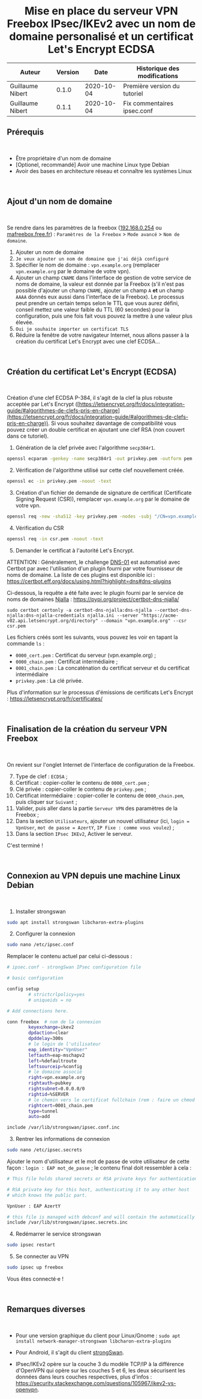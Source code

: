 <div align="center">

# Mise en place du serveur VPN Freebox IPsec/IKEv2 avec un nom de domaine personalisé et un certificat Let's Encrypt ECDSA



| Auteur               | Version | Date         | Historique des modifications |
| -------------------- | ------- | ------------ | ---------------------------- |
| Guillaume Nibert     | 0.1.0   | 2020-10-04   | Première version du tutoriel |
| Guillaume Nibert     | 0.1.1   | 2020-10-04   | Fix commentaires ipsec.conf  |

</div>

## Prérequis

<br>

* Être propriétaire d'un nom de domaine
* [Optionel, recommandé] Avoir une machine Linux type Debian
* Avoir des bases en architecture réseau et connaître les systèmes Linux

<br>

## Ajout d'un nom de domaine

<br>

Se rendre dans les paramètres de la freebox ([192.168.0.254](192.168.0.254) ou [mafreebox.free.fr](mafreebox.free.fr)) : `Paramètres de la Freebox` > `Mode avancé` > `Nom de domaine`.

1. Ajouter un nom de domaine 
2. `Je veux ajouter un nom de domaine que j'ai déjà configuré`
3. Spécifier le nom de domaine : `vpn.example.org` (remplacer `vpn.example.org` par le domaine de votre vpn).
4. Ajouter un champ `CNAME` dans l'interface de gestion de votre service de noms de domaine, la valeur est donnée par la Freebox (s'il n'est pas possible d'ajouter un champ `CNAME`, ajouter un champ `A` **et** un champ `AAAA` donnés eux aussi dans l'interface de la Freebox). Le processus peut prendre un certain temps selon le TTL que vous aurez défini, conseil mettez une valeur faible du TTL (60 secondes) pour la configuration, puis une fois fait vous pouvez la mettre à une valeur plus élevée.
5. `Oui je souhaite importer un certificat TLS`
6. Réduire la fenêtre de votre navigateur Internet, nous allons passer à la création du certificat Let's Encrypt avec une clef ECDSA...

<br>

## Création du certificat Let's Encrypt (ECDSA)

<br>

Création d'une clef ECDSA P-384, il s'agit de la clef la plus robuste acceptée par Let's Encrypt ([https://letsencrypt.org/fr/docs/integration-guide/#algorithmes-de-clefs-pris-en-charge](https://letsencrypt.org/fr/docs/integration-guide/#algorithmes-de-clefs-pris-en-charge)). Si vous souhaitez davantage de compatibilité vous pouvez créer un double certificat en ajoutant une clef RSA (non couvert dans ce tutoriel).

1. Génération de la clef privée avec l'algorithme `secp384r1`.

```bash
openssl ecparam -genkey -name secp384r1 -out privkey.pem -outform pem
```

2. Vérification de l'algorithme utilisé sur cette clef nouvellement créée.

```bash
openssl ec -in privkey.pem -noout -text
```

3. Création d'un fichier de demande de signature de certificat (Certificate Signing Request (CSR)), remplacer `vpn.example.org` par le domaine de votre vpn.

```bash
openssl req -new -sha512 -key privkey.pem -nodes -subj "/CN=vpn.example.org" -reqexts SAN -extensions SAN -config <(cat /etc/ssl/openssl.cnf <(printf "[SAN]\nsubjectAltName=DNS:vpn.example.org")) -out csr.pem -outform pem
```

4. Vérification du CSR

```bash
openssl req -in csr.pem -noout -text
```

5. Demander le certificat à l'autorité Let's Encrypt.

ATTENTION : Généralement, le challenge [DNS-01](https://letsencrypt.org/fr/docs/challenge-types/) est automatisé avec Certbot par avec l'utilisation d'un plugin fourni par votre fournisseur de noms de domaine. La liste de ces plugins est disponible ici : https://certbot.eff.org/docs/using.html?highlight=dns#dns-plugins

Ci-dessous, la requête a été faite avec le plugin fourni par le service de noms de domaines [Njalla](https://njal.la/) : 
https://pypi.org/project/certbot-dns-njalla/

```
sudo certbot certonly -a certbot-dns-njalla:dns-njalla --certbot-dns-njalla:dns-njalla-credentials njalla.ini --server "https://acme-v02.api.letsencrypt.org/directory" --domain "vpn.example.org" --csr csr.pem
```

Les fichiers créés sont les suivants, vous pouvez les voir en tapant la commande `ls` :
 * `0000_cert.pem` : Certificat du serveur (vpn.example.org) ;
 * `0000_chain.pem` : Certificat intermédiaire ;
 * `0001_chain.pem` : La concaténation du certificat serveur et du certificat intermédiaire
 * `privkey.pem` : La clé privée.

Plus d'information sur le processus d'émissions de certificats Let's Encrypt : https://letsencrypt.org/fr/certificates/

<br>

## Finalisation de la création du serveur VPN Freebox

<br>

On revient sur l'onglet Internet de l'interface de configuration de la Freebox.

7. Type de clef : `ECDSA` ;
8. Certificat : copier-coller le contenu de `0000_cert.pem` ;
9. Clé privée : copier-coller le contenu de `privkey.pem` ;
10. Certificat intermédiaire : copier-coller le contenu de `0000_chain.pem`, puis cliquer sur `Suivant` ;
11. Valider, puis aller dans la partie `Serveur VPN` des paramètres de la Freebox ;
12. Dans la section `Utilisateurs`, ajouter un nouvel utilisateur (ici, `login = VpnUser`, `mot de passe = AzertY`, `IP Fixe : comme vous voulez`) ;
13. Dans la section `IPsec IKEv2`, Activer le serveur.

C'est terminé !

<br>

## Connexion au VPN depuis une machine Linux Debian

<br>

1. Installer strongswan

```bash
sudo apt install strongswan libcharon-extra-plugins
```

2. Configurer la connexion

```bash
sudo nano /etc/ipsec.conf
```

Remplacer le contenu actuel par celui ci-dessous :

```bash
# ipsec.conf - strongSwan IPsec configuration file

# basic configuration

config setup
        # strictcrlpolicy=yes
        # uniqueids = no

# Add connections here.

conn freebox  # nom de la connexion
        keyexchange=ikev2
        dpdaction=clear
        dpddelay=300s
        # le login de l'utilisateur
        eap_identity="VpnUser"
        leftauth=eap-mschapv2
        left=%defaultroute
        leftsourceip=%config
        # le domaine associé
        right=vpn.example.org
        rightauth=pubkey
        rightsubnet=0.0.0.0/0
        rightid=%SERVER
        # le chemin vers le certificat fullchain (rem : faire un chmod 600 si nano en root)
        rightcert=0001_chain.pem
        type=tunnel
        auto=add

include /var/lib/strongswan/ipsec.conf.inc
```

3. Rentrer les informations de connexion

```bash
sudo nano /etc/ipsec.secrets
```

Ajouter le nom d'utilisateur et le mot de passe de votre utilisateur de cette façon : `login : EAP mot_de_passe` ; le contenu final doit ressembler à cela :

```bash
# This file holds shared secrets or RSA private keys for authentication.

# RSA private key for this host, authenticating it to any other host
# which knows the public part.

VpnUser : EAP AzertY 

# this file is managed with debconf and will contain the automatically created private key
include /var/lib/strongswan/ipsec.secrets.inc
```

4. Redémarrer le service strongswan

```bash
sudo ipsec restart
```

5. Se connecter au VPN

```bash
sudo ipsec up freebox
```

Vous êtes connecté·e !

<br>

## Remarques diverses

<br>

* Pour une version graphique du client pour Linux/Gnome : `sudo apt install network-manager-strongswan libcharon-extra-plugins`

* Pour Android, il s'agit du client [strongSwan](https://play.google.com/store/apps/details?id=org.strongswan.android&hl=fr).

* IPsec/IKEv2 opère sur la couche 3 du modèle TCP/IP à la différence d'OpenVPN qui opère sur les couches 5 et 6, les deux sécurisent les données dans leurs couches respectives, plus d'infos : https://security.stackexchange.com/questions/105967/ikev2-vs-openvpn.
